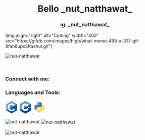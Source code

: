<h1 align="center">Bello _nut_natthawat_</h1>
<h3 align="center">ig: _nut_natthawat_</h3>
(img align="right" alt="Coding" width="400" src="https://gifdb.com/images/high/what-meme-498-x-331-gif-8fan6upx3ftaahul.gif")


<p align="left"> <img src="https://komarev.com/ghpvc/?username=nut-natthawat&label=Profile%20views&color=0e75b6&style=flat" alt="nut-natthawat" /> </p>

<p align="left"> <a href="https://twitter.com/" target="blank"><img src="https://img.shields.io/twitter/follow/?logo=twitter&style=for-the-badge" alt="" /></a> </p>

<h3 align="left">Connect with me:</h3>
<p align="left">
</p>

<h3 align="left">Languages and Tools:</h3>
<p align="left"> <a href="https://www.cprogramming.com/" target="_blank" rel="noreferrer"> <img src="https://raw.githubusercontent.com/devicons/devicon/master/icons/c/c-original.svg" alt="c" width="40" height="40"/> </a> <a href="https://www.w3schools.com/cpp/" target="_blank" rel="noreferrer"> <img src="https://raw.githubusercontent.com/devicons/devicon/master/icons/cplusplus/cplusplus-original.svg" alt="cplusplus" width="40" height="40"/> </a> <a href="https://www.python.org" target="_blank" rel="noreferrer"> <img src="https://raw.githubusercontent.com/devicons/devicon/master/icons/python/python-original.svg" alt="python" width="40" height="40"/> </a> </p>

<p><img align="left" src="https://github-readme-stats.vercel.app/api/top-langs?username=nut-natthawat&show_icons=true&locale=en&layout=compact" alt="nut-natthawat" /></p>

<p>&nbsp;<img align="center" src="https://github-readme-stats.vercel.app/api?username=nut-natthawat&show_icons=true&locale=en" alt="nut-natthawat" /></p>

<p><img align="center" src="https://github-readme-streak-stats.herokuapp.com/?user=nut-natthawat&" alt="nut-natthawat" /></p>
